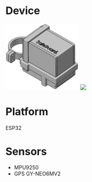 # Device
<p float="left">
  <img src="src/safe.png" width="200" />
  <img src="src/ard.png" width="200" />
</p>

# Platform
ESP32
# Sensors
  - MPU9250
  - GPS GY-NEO6MV2
